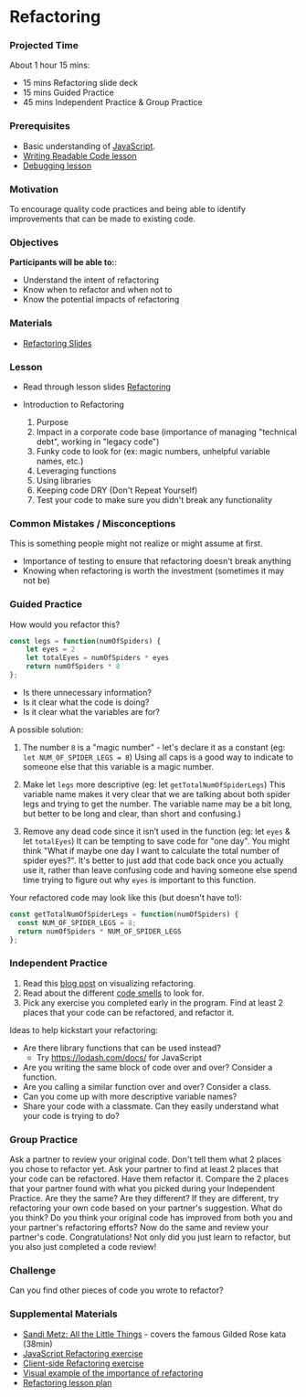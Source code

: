 # Refactoring

### Projected Time

About 1 hour 15 mins:

- 15 mins Refactoring slide deck
- 15 mins Guided Practice
- 45 mins Independent Practice & Group Practice

### Prerequisites

- Basic understanding of [JavaScript](../javascript).
- [Writing Readable Code lesson](../writing-readable-code/writing-readable-code.md)
- [Debugging lesson](../debugging/debugging.md)

### Motivation

To encourage quality code practices and being able to identify improvements that can be made to existing code.

### Objectives

**Participants will be able to:**:

- Understand the intent of refactoring
- Know when to refactor and when not to
- Know the potential impacts of refactoring

### Materials

- [Refactoring Slides](https://docs.google.com/presentation/d/1Dcu1q3W3hZIkk0Wa1mG3KBK75vzY2peFel5WNgNyqN0/edit#slide=id.p)

### Lesson

- Read through lesson slides [Refactoring](https://docs.google.com/presentation/d/1Dcu1q3W3hZIkk0Wa1mG3KBK75vzY2peFel5WNgNyqN0/edit#slide=id.p)

- Introduction to Refactoring
  1. Purpose
  2. Impact in a corporate code base (importance of managing "technical debt", working in "legacy code")
  3. Funky code to look for (ex: magic numbers, unhelpful variable names, etc.)
  4. Leveraging functions
  5. Using libraries
  6. Keeping code DRY (Don't Repeat Yourself)
  7. Test your code to make sure you didn't break any functionality

### Common Mistakes / Misconceptions

This is something people might not realize or might assume at first.

- Importance of testing to ensure that refactoring doesn't break anything
- Knowing when refactoring is worth the investment (sometimes it may not be)

### Guided Practice

How would you refactor this?

```js
const legs = function(numOfSpiders) {
    let eyes = 2
    let totalEyes = numOfSpiders * eyes
    return numOfSpiders * 8
};
```

- Is there unnecessary information?
- Is it clear what the code is doing?
- Is it clear what the variables are for?

A possible solution:

1. The number `8` is a "magic number" - let's declare it as a constant
   (eg: `let NUM_OF_SPIDER_LEGS = 8`)
   Using all caps is a good way to indicate to someone else that this variable is a magic number.

2. Make let `legs` more descriptive
   (eg: let `getTotalNumOfSpiderLegs`)
   This variable name makes it very clear that we are talking about both spider legs and trying to get the number. The variable name may be a bit long, but better to be long and clear, than short and confusing.)

3. Remove any dead code since it isn’t used in the function
   (eg: let `eyes` & let `totalEyes`)
   It can be tempting to save code for "one day". You might think "What if maybe one day I want to calculate the total number of spider eyes?". It's better to just add that code back once you actually use it, rather than leave confusing code and having someone else spend time trying to figure out why `eyes` is important to this function.

Your refactored code may look like this (but doesn't have to!):

```js
const getTotalNumOfSpiderLegs = function(numOfSpiders) {
  const NUM_OF_SPIDER_LEGS = 8;
  return numOfSpiders * NUM_OF_SPIDER_LEGS
};
```

### Independent Practice

1. Read this [blog post](https://ronjeffries.com/xprog/articles/refactoring-not-on-the-backlog/) on visualizing refactoring.
2. Read about the different [code smells](https://refactoring.guru/refactoring/smells) to look for.
3. Pick any exercise you completed early in the program. Find at least 2 places that your code can be refactored, and refactor it.

Ideas to help kickstart your refactoring:

- Are there library functions that can be used instead?
  - Try https://lodash.com/docs/ for JavaScript
- Are you writing the same block of code over and over? Consider a function.
- Are you calling a similar function over and over? Consider a class.
- Can you come up with more descriptive variable names?
- Share your code with a classmate. Can they easily understand what your code is trying to do?

### Group Practice

Ask a partner to review your original code. Don't tell them what 2 places you chose to refactor yet.
Ask your partner to find at least 2 places that your code can be refactored. Have them refactor it.
Compare the 2 places that your partner found with what you picked during your Independent Practice. Are they the same? Are they different? If they are different, try refactoring your own code based on your partner's suggestion. What do you think? Do you think your original code has improved from both you and your partner's refactoring efforts?
Now do the same and review your partner's code.
Congratulations! Not only did you just learn to refactor, but you also just completed a code review!

### Challenge

Can you find other pieces of code you wrote to refactor?

### Supplemental Materials

- [Sandi Metz: All the Little Things](https://www.youtube.com/watch?v=8bZh5LMaSmE) - covers the famous Gilded Rose kata (38min)
- [JavaScript Refactoring exercise](https://github.com/yearofthedan/refactoring-exercise)
- [Client-side Refactoring exercise](https://gist.github.com/davemo/949361)
- [Visual example of the importance of refactoring](http://ronjeffries.com/xprog/articles/refactoring-not-on-the-backlog/)
- [Refactoring lesson plan](https://refactoring.guru/refactoring/what-is-refactoring)
